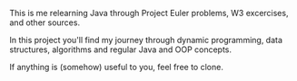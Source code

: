 This is me relearning Java through Project Euler problems, W3 excercises, and other sources.

In this project you'll find my journey through dynamic programming, data structures, algorithms and regular Java and OOP concepts.

If anything is (somehow) useful to you, feel free to clone.